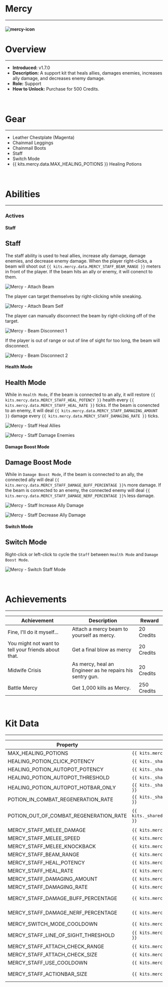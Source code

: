 # Mercy

---

#### ![mercy-icon](../assets/icons/mercy-icon.jpg)

# Overview

---

- **Introduced:** v1.7.0
- **Description:** A support kit that heals allies, damages enemies, increases ally damage, and decreases enemy damage.
- **Role:** Support
- **How to Unlock:** Purchase for 500 Credits.

<br />

# Gear

---

- Leather Chestplate (Magenta)
- Chainmail Leggings
- Chainmail Boots
- Staff
- Switch Mode
- {{ kits.mercy.data.MAX_HEALING_POTIONS }} Healing Potions

<br />

# Abilities

---

### Actives

<!-- tabs:start -->

#### **Staff**

## Staff

The staff ability is used to heal allies, increase ally damage, damage enemies, and decrease enemy damage. When the player right-clicks, a beam will shoot out `{{ kits.mercy.data.MERCY_STAFF_BEAM_RANGE }}` meters in front of the player. If the beam hits an ally or enemy, it will conenct to them.

![Mercy - Attach Beam](../assets/kits/mercy/Mercy%20-%20Attach%20Beam.gif)

The player can target themselves by right-clicking while sneaking.

![Mercy - Attach Beam Self](../assets/kits/mercy/Mercy%20-%20Attach%20Beam%20Self.gif)

The player can manually disconnect the beam by right-clicking off of the target.

![Mercy - Beam Disconnect 1](../assets/kits/mercy/Mercy%20-%20Beam%20Disconnect%201.gif)

If the player is out of range or out of line of sight for too long, the beam will disconnect.

![Mercy - Beam Disconnect 2](../assets/kits/mercy/Mercy%20-%20Beam%20Disconnect%202.gif)

<!-- tabs:start -->

#### **Health Mode**

## Health Mode

While in `Health Mode`, if the beam is connected to an ally, it will restore `{{ kits.mercy.data.MERCY_STAFF_HEAL_POTENCY }}` health every `{{ kits.mercy.data.MERCY_STAFF_HEAL_RATE }}` ticks. If the beam is conencted to an enemy, it will deal `{{ kits.mercy.data.MERCY_STAFF_DAMAGING_AMOUNT }}` damage every `{{ kits.mercy.data.MERCY_STAFF_DAMAGING_RATE }}` ticks.

![Mercy - Staff Heal Allies](../assets/kits/mercy/Mercy%20-%20Staff%20Heal%20Allies.gif)

![Mercy - Staff Damage Enemies](../assets/kits/mercy/Mercy%20-%20Staff%20Damage%20Enemies.gif)

#### **Damage Boost Mode**

## Damage Boost Mode

While in `Damage Boost Mode`, if the beam is connected to an ally, the connected ally will deal `{{ kits.mercy.data.MERCY_STAFF_DAMAGE_BUFF_PERCENTAGE }}%` more damage. If the beam is connected to an enemy, the connected enemy will deal `{{ kits.mercy.data.MERCY_STAFF_DAMAGE_NERF_PERCENTAGE }}%` less damage.

![Mercy - Staff Increase Ally Damage](../assets/kits/mercy/Mercy%20-%20Staff%20Increase%20Ally%20Damage.gif)

![Mercy - Staff Decrease Ally Damage](../assets/kits/mercy/Mercy%20-%20Staff%20Decrease%20Ally%20Damage.gif)

<!-- tabs:end -->

#### **Switch Mode**

## Switch Mode

Right-click or left-click to cycle the `Staff` between `Health Mode` and `Damage Boost Mode`.

![Mercy - Switch Staff Mode](../assets/kits/mercy/Mercy%20-%20Switch%20Staff%20Mode.gif)

<!-- tabs:end -->

<br />

# Achievements

---

<!-- prettier-ignore -->
| Achievement | Description | Reward |
| ----------- | ----------- | ------ |
| Fine, I'll do it myself... | Attach a mercy beam to yourself as mercy. | 20 Credits |
| You might not want to tell your friends about that. | Get a final blow as mercy | 20 Credits |
| Midwife Crisis | As mercy, heal an Engineer as he repairs his sentry gun. | 20 Credits |
| Battle Mercy | Get 1,000 kills as Mercy. | 250 Credits |

<br />

# Kit Data

---

<!-- prettier-ignore -->
| Property | Value | Description |
|----------|-------|-------------|
| MAX_HEALING_POTIONS | `{{ kits.mercy.data.MAX_HEALING_POTIONS }}` | {{ kitDataSharedDescriptions.MAX_HEALING_POTIONS }} |
| HEALING_POTION_CLICK_POTENCY | `{{ kits._shared.data.HEALING_POTION_CLICK_POTENCY }}` | {{ kitDataSharedDescriptions.HEALING_POTION_CLICK_POTENCY }} |
| HEALING_POTION_AUTOPOT_POTENCY | `{{ kits._shared.data.HEALING_POTION_AUTOPOT_POTENCY }}` | {{ kitDataSharedDescriptions.HEALING_POTION_AUTOPOT_POTENCY }} |
| HEALING_POTION_AUTOPOT_THRESHOLD | `{{ kits._shared.data.HEALING_POTION_AUTOPOT_THRESHOLD }}` | {{ kitDataSharedDescriptions.HEALING_POTION_AUTOPOT_THRESHOLD }} |
| HEALING_POTION_AUTOPOT_HOTBAR_ONLY | `{{ kits._shared.data.HEALING_POTION_AUTOPOT_HOTBAR_ONLY }}` | {{ kitDataSharedDescriptions.HEALING_POTION_AUTOPOT_HOTBAR_ONLY }} |
| POTION_IN_COMBAT_REGENERATION_RATE | `{{ kits._shared.data.POTION_IN_COMBAT_REGENERATION_RATE }}` | {{ kitDataSharedDescriptions.POTION_IN_COMBAT_REGENERATION_RATE }} |
| POTION_OUT_OF_COMBAT_REGENERATION_RATE | `{{ kits._shared.data.POTION_OUT_OF_COMBAT_REGENERATION_RATE }}` | {{ kitDataSharedDescriptions.POTION_OUT_OF_COMBAT_REGENERATION_RATE }} |
| MERCY_STAFF_MELEE_DAMAGE | `{{ kits.mercy.data.MERCY_STAFF_MELEE_DAMAGE }}` | The base damage of the staff. |
| MERCY_STAFF_MELEE_SPEED | `{{ kits.mercy.data.MERCY_STAFF_MELEE_SPEED }}` | The base speed of the staff. |
| MERCY_STAFF_MELEE_KNOCKBACK | `{{ kits.mercy.data.MERCY_STAFF_MELEE_KNOCKBACK }}` | The knockback level of the staff. |
| MERCY_STAFF_BEAM_RANGE | `{{ kits.mercy.data.MERCY_STAFF_BEAM_RANGE }}` | The connection range, in meters, of the staff. |
| MERCY_STAFF_HEAL_POTENCY | `{{ kits.mercy.data.MERCY_STAFF_HEAL_POTENCY }}` | The amount of health that the staff heals to allies while in Health Mode. |
| MERCY_STAFF_HEAL_RATE | `{{ kits.mercy.data.MERCY_STAFF_HEAL_RATE }}` | The rate, in ticks, that the staff heals allies. |
| MERCY_STAFF_DAMAGING_AMOUNT | `{{ kits.mercy.data.MERCY_STAFF_DAMAGING_AMOUNT }}` | The amount of damage that the staff deals to enemies while in Health Mode.|
| MERCY_STAFF_DAMAGING_RATE | `{{ kits.mercy.data.MERCY_STAFF_DAMAGING_RATE }}` | The rate, in ticks, that the staff deals damage to enemies. |
| MERCY_STAFF_DAMAGE_BUFF_PERCENTAGE | `{{ kits.mercy.data.MERCY_STAFF_DAMAGE_BUFF_PERCENTAGE }}` | The damage increase percentage that the staff provides to allies while in Damage Boost Mode. |
| MERCY_STAFF_DAMAGE_NERF_PERCENTAGE | `{{ kits.mercy.data.MERCY_STAFF_DAMAGE_NERF_PERCENTAGE }}` | The damage decrease percentage that the staff inflicts to enemies while in Damage Boost Mode. |
| MERCY_SWITCH_MODE_COOLDOWN | `{{ kits.mercy.data.MERCY_SWITCH_MODE_COOLDOWN }}` | The cooldown, in ticks, of the Switch Mode Ability.  |
| MERCY_STAFF_LINE_OF_SIGHT_THRESHOLD | `{{ kits.mercy.data.MERCY_STAFF_LINE_OF_SIGHT_THRESHOLD }}` | The threshold, in ticks, that the beam will become disconnected for being out of line of sight. |
| MERCY_STAFF_ATTACH_CHECK_RANGE | `{{ kits.mercy.data.MERCY_STAFF_ATTACH_CHECK_RANGE }}` | The beam's initial connection range in meters. |
| MERCY_STAFF_ATTACH_CHECK_SIZE | `{{ kits.mercy.data.MERCY_STAFF_ATTACH_CHECK_SIZE }}` | The size of the hitbox that is used during the beam's initial connection. |
| MERCY_STAFF_USE_COOLDOWN | `{{ kits.mercy.data.MERCY_STAFF_USE_COOLDOWN }}` | The cooldown, in ticks, after using the staff ability. |
| MERCY_STAFF_ACTIONBAR_SIZE | `{{ kits.mercy.data.MERCY_STAFF_ACTIONBAR_SIZE }}` | The size of the connected ally's health bar that is displayed in the player's actionbar. |
